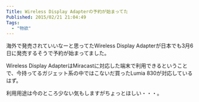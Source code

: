 ```yaml
---
Title: Wireless Display Adapterの予約が始まってた
Published: 2015/02/21 21:04:49
Tags:
  - "物欲"
---
```



海外で発売されていいなーと思ってたWireless Display Adapterが日本でも3月6日に発売するそうで予約が始まってました。  

Wireless Display AdapterはMiracastに対応した端末で利用できるということで、今持ってるガジェット系の中ではこないだ買ったLumia 830が対応しているはず。  

利用用途は今のところ少ない気もしますがちょっとほしい・・・。

<?# AmazonAffiliate B00S7ZNWAK /?>